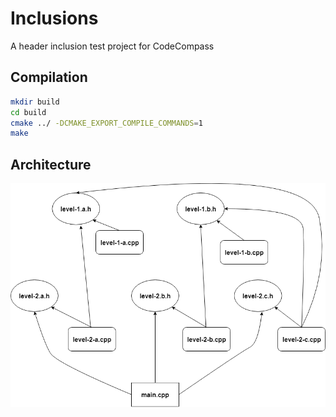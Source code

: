 # Inclusions
A header inclusion test project for CodeCompass

## Compilation
```bash
mkdir build
cd build
cmake ../ -DCMAKE_EXPORT_COMPILE_COMMANDS=1
make 
```

## Architecture
![Internal architecture](architecture.png)
